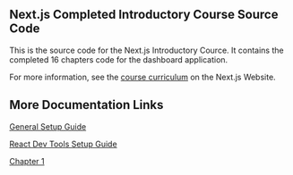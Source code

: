 ## Next.js Completed Introductory Course Source Code

This is the source code for the Next.js Introductory Cource. It contains the completed 16 chapters code for the dashboard application.

For more information, see the [course curriculum](https://nextjs.org/learn) on the Next.js Website.

## More Documentation Links
[General Setup Guide](https://github.com/xmione/nextjs-dashboard/blob/master/Docs/Steps-pnpm%20Setup.md)

[React Dev Tools Setup Guide](https://github.com/xmione/nextjs-dashboard/blob/master/Docs/Steps-react-devtools%20Setup.md)

[Chapter 1]([https://github.com/xmione/nextjs-dashboard/blob/master/Docs/Learn%20Next.js%20Getting%20Started%20%20Next.js.md)

